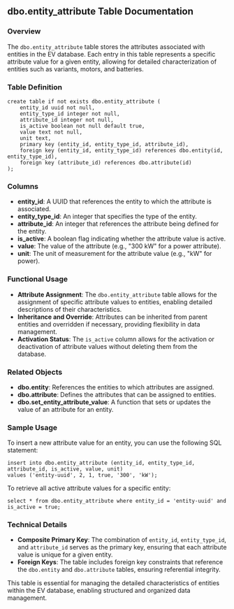 ## dbo.entity_attribute Table Documentation

### Overview

The `dbo.entity_attribute` table stores the attributes associated with entities in the EV database. Each entry in this table represents a specific attribute value for a given entity, allowing for detailed characterization of entities such as variants, motors, and batteries.

### Table Definition

```plsql
create table if not exists dbo.entity_attribute (
    entity_id uuid not null,
    entity_type_id integer not null,
    attribute_id integer not null,
    is_active boolean not null default true,
    value text not null,
    unit text,
    primary key (entity_id, entity_type_id, attribute_id),
    foreign key (entity_id, entity_type_id) references dbo.entity(id, entity_type_id),
    foreign key (attribute_id) references dbo.attribute(id)
);
```

### Columns

- **entity_id**: A UUID that references the entity to which the attribute is associated.
- **entity_type_id**: An integer that specifies the type of the entity.
- **attribute_id**: An integer that references the attribute being defined for the entity.
- **is_active**: A boolean flag indicating whether the attribute value is active.
- **value**: The value of the attribute (e.g., "300 kW" for a power attribute).
- **unit**: The unit of measurement for the attribute value (e.g., "kW" for power).

### Functional Usage

- **Attribute Assignment**: The `dbo.entity_attribute` table allows for the assignment of specific attribute values to entities, enabling detailed descriptions of their characteristics.
- **Inheritance and Override**: Attributes can be inherited from parent entities and overridden if necessary, providing flexibility in data management.
- **Activation Status**: The `is_active` column allows for the activation or deactivation of attribute values without deleting them from the database.

### Related Objects

- **dbo.entity**: References the entities to which attributes are assigned.
- **dbo.attribute**: Defines the attributes that can be assigned to entities.
- **dbo.set_entity_attribute_value**: A function that sets or updates the value of an attribute for an entity.

### Sample Usage

To insert a new attribute value for an entity, you can use the following SQL statement:

```plsql
insert into dbo.entity_attribute (entity_id, entity_type_id, attribute_id, is_active, value, unit)
values ('entity-uuid', 2, 1, true, '300', 'kW');
```

To retrieve all active attribute values for a specific entity:

```plsql
select * from dbo.entity_attribute where entity_id = 'entity-uuid' and is_active = true;
```

### Technical Details

- **Composite Primary Key**: The combination of `entity_id`, `entity_type_id`, and `attribute_id` serves as the primary key, ensuring that each attribute value is unique for a given entity.
- **Foreign Keys**: The table includes foreign key constraints that reference the `dbo.entity` and `dbo.attribute` tables, ensuring referential integrity.

This table is essential for managing the detailed characteristics of entities within the EV database, enabling structured and organized data management.
